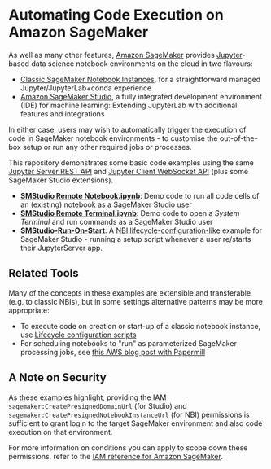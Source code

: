 # Automating Code Execution on Amazon SageMaker

As well as many other features, [Amazon SageMaker](https://aws.amazon.com/sagemaker/) provides [Jupyter](https://jupyter.org/)-based data science notebook environments on the cloud in two flavours:

- [Classic SageMaker Notebook Instances](https://docs.aws.amazon.com/sagemaker/latest/dg/nbi.html), for a straightforward managed Jupyter/JupyterLab+conda experience
- [Amazon SageMaker Studio](https://aws.amazon.com/sagemaker/studio/), a fully integrated development environment (IDE) for machine learning: Extending JupyterLab with additional features and integrations

In either case, users may wish to automatically trigger the execution of code in SageMaker notebook environments - to customise the out-of-the-box setup or run any other required jobs or processes.

This repository demonstrates some basic code examples using the same [Jupyter Server REST API](https://github.com/jupyter/jupyter/wiki/Jupyter-Notebook-Server-API) and [Jupyter Client WebSocket API](https://jupyter-client.readthedocs.io/en/stable/messaging.html#) (plus some SageMaker Studio extensions). 

- **[SMStudio Remote Notebook.ipynb](SMStudio%20Remote%20Notebook.ipynb)**: Demo code to run all code cells of an (existing) notebook as a SageMaker Studio user
- **[SMStudio Remote Terminal.ipynb](SMStudio%20Remote%20Terminal.ipynb)**: Demo code to open a *System Terminal* and run commands as a SageMaker Studio user
- **[SMStudio-Run-On-Start](SMStudio-Run-On-Start])**: A [NBI lifecycle-configuration-like](https://docs.aws.amazon.com/sagemaker/latest/dg/notebook-lifecycle-config.html) example for SageMaker Studio - running a setup script whenever a user re/starts their JupyterServer app.


## Related Tools

Many of the concepts in these examples are extensible and transferable (e.g. to classic NBIs), but in some settings alternative patterns may be more appropriate:

- To execute code on creation or start-up of a classic notebook instance, use [Lifecycle configuration scripts](https://docs.aws.amazon.com/sagemaker/latest/dg/notebook-lifecycle-config.html)
- For scheduling notebooks to "run" as parameterized SageMaker processing jobs, see [this AWS blog post with Papermill](https://aws.amazon.com/blogs/machine-learning/scheduling-jupyter-notebooks-on-sagemaker-ephemeral-instances/)


## A Note on Security

As these examples highlight, providing the IAM `sagemaker:CreatePresignedDomainUrl` (for Studio) and `sagemaker:CreatePresignedNotebookInstanceUrl` (for NBI) permissions is sufficient to grant login to the target SageMaker environment and also code execution on that environment.

For more information on conditions you can apply to scope down these permissions, refer to the [IAM reference for Amazon SageMaker](https://docs.aws.amazon.com/service-authorization/latest/reference/list_amazonsagemaker.html).

